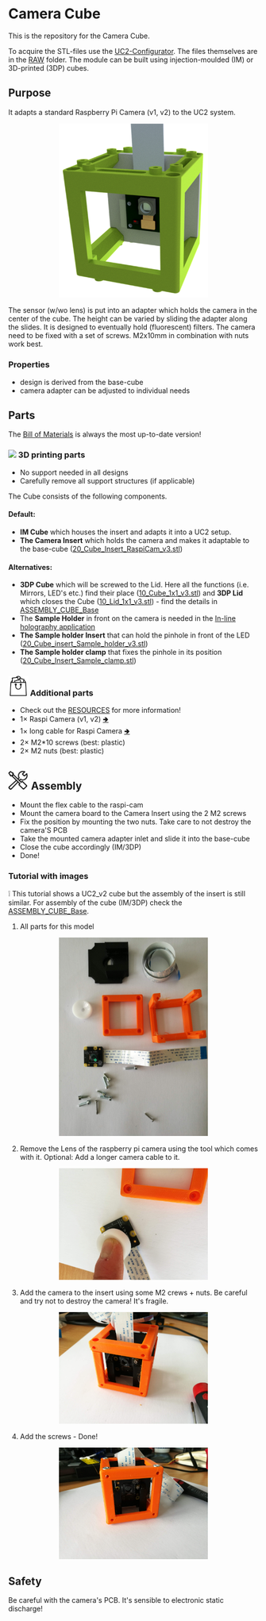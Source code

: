 # Camera Cube
This is the repository for the Camera Cube.

To acquire the STL-files use the [UC2-Configurator](). The files themselves are in the [RAW](../RAW/STL) folder. The module can be built using injection-moulded (IM) or 3D-printed (3DP) cubes.

## Purpose
It adapts a standard Raspberry Pi Camera (v1, v2) to the UC2 system.

<p align="center">
<img src="./IMAGES/Assembly_Cube_RaspiCam_v3.png" width="300">
</p>

The sensor (w/wo lens) is put into an adapter which holds the camera in the center of the cube. The height can be varied by sliding the adapter along the slides. It is designed to eventually hold (fluorescent) filters. The camera need to be fixed with a set of screws. M2x10mm in combination with nuts work best.

### Properties
* design is derived from the base-cube
* camera adapter can be adjusted to individual needs

## Parts
The [Bill of Materials](https://docs.google.com/spreadsheets/d/1U1MndGKRCs0LKE5W8VGreCv9DJbQVQv7O6kgLlB6ZmE/edit?usp=sharing) is always the most up-to-date version!

### <img src="../IMAGES/P.png" height="40"> 3D printing parts
* No support needed in all designs
* Carefully remove all support structures (if applicable)

The Cube consists of the following components.

#### Default:
* **IM Cube** which houses the insert and adapts it into a UC2 setup.
* **The Camera Insert** which holds the camera and makes it adaptable to the base-cube ([20_Cube_Insert_RaspiCam_v3.stl](../RAW/STL))

#### Alternatives:
* **3DP Cube** which will be screwed to the Lid. Here all the functions (i.e. Mirrors, LED's etc.) find their place ([10_Cube_1x1_v3.stl](../RAW/STL)) and **3DP Lid** which closes the Cube ([10_Lid_1x1_v3.stl](../RAW/STL)) - find the details in [ASSEMBLY_CUBE_Base](../ASSEMBLY_CUBE_Base)
* The **Sample Holder** in front on the camera is needed in the [In-line holography application](../../APPLICATIONS/APP_INLINE_HOLOGRAM)
* **The Sample holder Insert** that can hold the pinhole in front of the LED ([20_Cube_insert_Sample_holder_v3.stl](../RAW/STL))
* **The Sample holder clamp** that fixes the pinhole in its position ([20_Cube_Insert_Sample_clamp.stl](../RAW/STL))

### <img src="./IMAGES/B.png" height="40"> Additional parts
* Check out the [RESOURCES](../../TUTORIALS/RESOURCES) for more information!
* 1× Raspi Camera (v1, v2) [🢂](https://www.amazon.de/Raspberry-Pi-v2-1-1080P-Kamera-Modul/dp/B01ER2SMHY/ref=sr_1_4?__mk_de_DE=%C3%85M%C3%85%C5%BD%C3%95%C3%91&crid=1LUZK9XHFS5CX&keywords=raspberry+pi+camera+v2.1&qid=1565008837&s=gateway&sprefix=raspberry+pi+camera+%2Caps%2C163&sr=8-4)
* 1× long cable for Raspi Camera [🢂](https://www.az-delivery.de/collections/raspberry-pi-kamera-zubehor/products/100cmflexkabel?ls=de)
* 2× M2*10 screws (best: plastic)
* 2× M2 nuts (best: plastic)


## <img src="./IMAGES/A.png" height="40"> Assembly
* Mount the flex cable to the raspi-cam
* Mount the camera board to the Camera Insert using the 2 M2 screws
* Fix the position by mounting the two nuts. Take care to not destroy the camera'S PCB
* Take the mounted camera adapter inlet and slide it into the base-cube
* Close the cube accordingly (IM/3DP)
* Done!

### Tutorial with images
:grey_exclamation: This tutorial shows a UC2_v2 cube but the assembly of the insert is still similar. For assembly of the cube (IM/3DP) check the [ASSEMBLY_CUBE_Base](../ASSEMBLY_CUBE_Base).

1. All parts for this model
<p align="center">
<img src="./IMAGES/CUBE_RASPICAM0.jpg" width="300">
</p>

2. Remove the Lens of the raspberry pi camera using the tool which comes with it. Optional: Add a longer camera cable to it.
<p align="center">
<img src="./IMAGES/CUBE_RASPICAM1.jpg" width="300">
</p>

3. Add the camera to the insert using some M2 crews + nuts. Be careful and try not to destroy the camera! It's fragile.
<p align="center">
<img src="./IMAGES/CUBE_RASPICAM2.jpg" width="300">
</p>

4. Add the screws - Done!
<p align="center">
<img src="./IMAGES/CUBE_RASPICAM3.jpg" width="300">
</p>

## Safety
Be careful with the camera's PCB. It's sensible to electronic static discharge!
